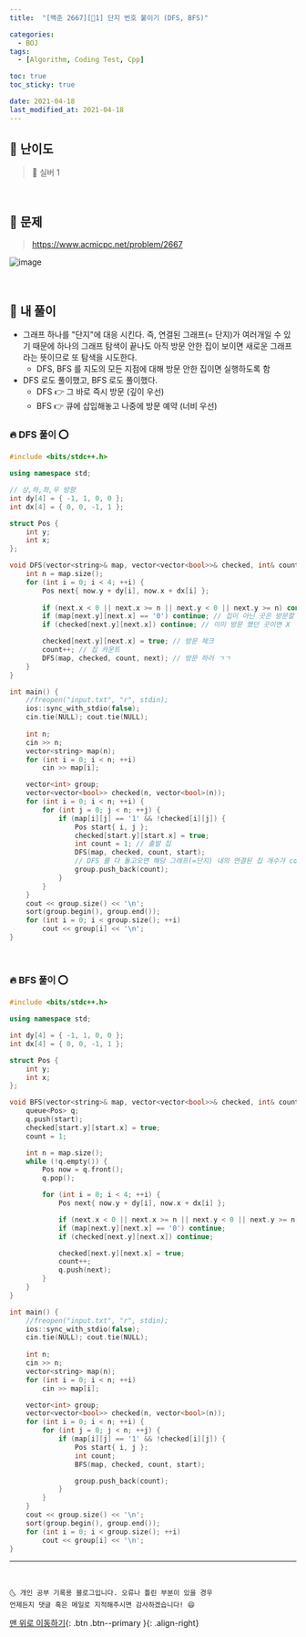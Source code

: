 ```yaml
---
title:  "[백준 2667][🤍1] 단지 번호 붙이기 (DFS, BFS)" 

categories:
  - BOJ
tags:
  - [Algorithm, Coding Test, Cpp]

toc: true
toc_sticky: true

date: 2021-04-18
last_modified_at: 2021-04-18
---
```



## 🚀 난이도 

> 🤍 실버 1

<br>

## 🚀 문제

> <https://www.acmicpc.net/problem/2667>

![image](https://user-images.githubusercontent.com/42318591/115133571-3efe3700-a044-11eb-8628-66e21babb970.png)


<br>

## 🚀 내 풀이 

- 그래프 하나를 "단지"에 대응 시킨다. 즉, 연결된 그래프(= 단지)가 여러개일 수 있기 때문에 하나의 그래프 탐색이 끝나도 아직 방문 안한 집이 보이면 새로운 그래프라는 뜻이므로 또 탐색을 시도한다. 
  - DFS, BFS 를 지도의 모든 지점에 대해 방문 안한 집이면 실행하도록 함
- DFS 로도 풀이했고, BFS 로도 풀이했다. 
  - DFS 👉 그 바로 즉시 방문 (깊이 우선)
  - BFS 👉 큐에 삽입해놓고 나중에 방문 예약 (너비 우선)

### 🔥 DFS 풀이 ⭕

```cpp
#include <bits/stdc++.h>

using namespace std;

// 상,하,좌,우 방향
int dy[4] = { -1, 1, 0, 0 };
int dx[4] = { 0, 0, -1, 1 };

struct Pos {
	int y;
	int x;
};

void DFS(vector<string>& map, vector<vector<bool>>& checked, int& count, Pos now) {
	int n = map.size();
	for (int i = 0; i < 4; ++i) {
		Pos next{ now.y + dy[i], now.x + dx[i] };
	    
		if (next.x < 0 || next.x >= n || next.y < 0 || next.y >= n) continue; // 범위를 벗어난 곳이면 못 감
		if (map[next.y][next.x] == '0') continue; // 집이 아닌 곳은 방문할 이유가 없음
		if (checked[next.y][next.x]) continue; // 이미 방문 했던 곳이면 X

		checked[next.y][next.x] = true; // 방문 체크
		count++; // 집 카운트
		DFS(map, checked, count, next); // 방문 하러 ㄱㄱ
	}
}

int main() {
	//freopen("input.txt", "r", stdin);
	ios::sync_with_stdio(false);
	cin.tie(NULL); cout.tie(NULL);
	
	int n;
	cin >> n; 
	vector<string> map(n);
	for (int i = 0; i < n; ++i)
		cin >> map[i];

	vector<int> group;
	vector<vector<bool>> checked(n, vector<bool>(n));
	for (int i = 0; i < n; ++i) {
		for (int j = 0; j < n; ++j) {
			if (map[i][j] == '1' && !checked[i][j]) {
				Pos start{ i, j };
				checked[start.y][start.x] = true;
				int count = 1; // 출발 집
				DFS(map, checked, count, start);
                // DFS 를 다 돌고오면 해당 그래프(=단지) 내의 연결된 집 개수가 count 에 담기게 된다.
				group.push_back(count);
			}
		}
	}
	cout << group.size() << '\n';
	sort(group.begin(), group.end());
	for (int i = 0; i < group.size(); ++i)
		cout << group[i] << '\n';
}
```

<br>

### 🔥 BFS 풀이 ⭕

```cpp
#include <bits/stdc++.h>

using namespace std;

int dy[4] = { -1, 1, 0, 0 };
int dx[4] = { 0, 0, -1, 1 };

struct Pos {
	int y;
	int x;
};

void BFS(vector<string>& map, vector<vector<bool>>& checked, int& count, Pos start) {
	queue<Pos> q;
	q.push(start);
	checked[start.y][start.x] = true;
	count = 1;

	int n = map.size();
	while (!q.empty()) {
		Pos now = q.front();
		q.pop();

		for (int i = 0; i < 4; ++i) {
			Pos next{ now.y + dy[i], now.x + dx[i] };

			if (next.x < 0 || next.x >= n || next.y < 0 || next.y >= n) continue;
			if (map[next.y][next.x] == '0') continue;
			if (checked[next.y][next.x]) continue;

			checked[next.y][next.x] = true;
			count++;
			q.push(next);
		}
	}
}

int main() {
	//freopen("input.txt", "r", stdin);
	ios::sync_with_stdio(false);
	cin.tie(NULL); cout.tie(NULL);
	
	int n;
	cin >> n; 
	vector<string> map(n);
	for (int i = 0; i < n; ++i)
		cin >> map[i];

	vector<int> group;
	vector<vector<bool>> checked(n, vector<bool>(n));
	for (int i = 0; i < n; ++i) {
		for (int j = 0; j < n; ++j) {
			if (map[i][j] == '1' && !checked[i][j]) {
				Pos start{ i, j };
				int count;
				BFS(map, checked, count, start);

				group.push_back(count);
			}
		}
	}
	cout << group.size() << '\n';
	sort(group.begin(), group.end());
	for (int i = 0; i < group.size(); ++i)
		cout << group[i] << '\n';
}
```

***
<br>

    🌜 개인 공부 기록용 블로그입니다. 오류나 틀린 부분이 있을 경우 
    언제든지 댓글 혹은 메일로 지적해주시면 감사하겠습니다! 😄

[맨 위로 이동하기](#){: .btn .btn--primary }{: .align-right}